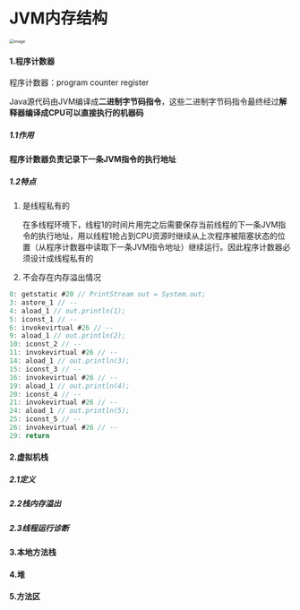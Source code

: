 # JVM内存结构

<img src="https://cdn.jsdelivr.net/gh/Andre235/-community@master/src/image.1nlxuxgf8lds.png" alt="image" style="zoom: 50%;" />

#### 1.程序计数器

程序计数器：program counter register

Java源代码由JVM编译成**二进制字节码指令**，这些二进制字节码指令最终经过**解释器编译成CPU可以直接执行的机器码**

##### 1.1作用

**程序计数器负责记录下一条JVM指令的执行地址**

##### 1.2特点

1. 是线程私有的

   在多线程环境下，线程1的时间片用完之后需要保存当前线程的下一条JVM指令的执行地址，用以线程1抢占到CPU资源时继续从上次程序被阻塞状态的位置（从程序计数器中读取下一条JVM指令地址）继续运行。因此程序计数器必须设计成线程私有的

2. 不会存在内存溢出情况

```java
0: getstatic #20 // PrintStream out = System.out;
3: astore_1 // --
4: aload_1 // out.println(1);
5: iconst_1 // --
6: invokevirtual #26 // --
9: aload_1 // out.println(2);
10: iconst_2 // --
11: invokevirtual #26 // --
14: aload_1 // out.println(3);
15: iconst_3 // --
16: invokevirtual #26 // --
19: aload_1 // out.println(4);
20: iconst_4 // --
21: invokevirtual #26 // --
24: aload_1 // out.println(5);
25: iconst_5 // --
26: invokevirtual #26 // --
29: return
```

#### 2.虚拟机栈

##### 2.1定义

##### 2.2栈内存溢出

##### 2.3线程运行诊断



#### 3.本地方法栈

#### 4.堆

#### 5.方法区

